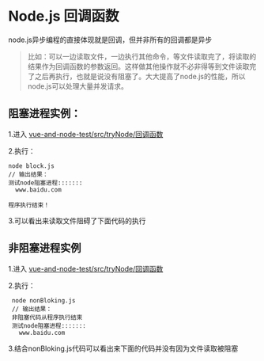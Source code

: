 # Node.js 回调函数
node.js异步编程的直接体现就是回调，但并非所有的回调都是异步
> 比如：可以一边读取文件，一边执行其他命令，等文件读取完了，将读取的结果作为回调函数的参数返回。这样做其他操作就不必非得等到文件读取完了之后再执行，也就是说没有阻塞了。大大提高了node.js的性能，所以node.js可以处理大量并发请求。

## 阻塞进程实例：
1.进入 [vue-and-node-test/src/tryNode/回调函数](../tryNode/回调函数)

2.执行：
```angularjs
node block.js
// 输出结果：
测试node阻塞进程:::::::
  www.baidu.com

程序执行结束！

```
3.可以看出来读取文件阻碍了下面代码的执行

## 非阻塞进程实例
1.进入 [vue-and-node-test/src/tryNode/回调函数](../tryNode/回调函数)

2.执行：
```angularjs
 node nonBloking.js
 // 输出结果：
 非阻塞代码从程序执行结束
 测试node阻塞进程:::::::
   www.baidu.com

```
3.结合nonBloking.js代码可以看出来下面的代码并没有因为文件读取被阻塞

